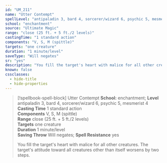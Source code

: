 ```yaml
---
id: "UM_211"
name: "Utter Contempt"
spellLevel: "antipaladin 3, bard 4, sorcerer/wizard 6, psychic 5, mesmerist 4"
school: "enchantment"
source: "Ultimate Magic"
range: "close (25 ft. + 5 ft./2 levels)"
castingTime: "1 standard action"
components: "V, S, M (spittle)"
targets: "one creature"
duration: "1 minute/level"
saveType: "Will negates"
sr: "yes"
description: "You fill the target's heart with malice for all other creatures.  The target's attitude toward all creatures other than itself worsens by two steps."
known: false
cssclasses:
  - hide-title
  - hide-properties
---
```


> [!spellbook-spell-block] Utter Contempt
> **School:** enchantment; **Level** antipaladin 3, bard 4, sorcerer/wizard 6, psychic 5, mesmerist 4
> **Casting Time** 1 standard action  
> **Components** V, S, M (spittle)  
> **Range** close (25 ft. + 5 ft./2 levels)  
> **Targets** one creature  
> **Duration** 1 minute/level  
> **Saving Throw** Will negates; **Spell Resistance** yes
> 
> You fill the target's heart with malice for all other creatures.  The target's attitude toward all creatures other than itself worsens by two steps.